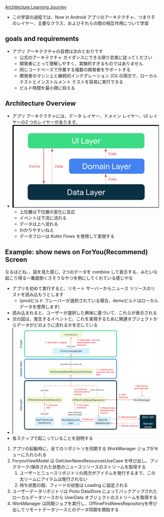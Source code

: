 [Architecture Learning Journey](https://github.com/android/nowinandroid/blob/main/docs/ArchitectureLearningJourney.md)

- この学習の過程では、Now in Android アプリのアーキテクチャ、つまりそのレイヤー、主要なクラス、およびそれらの間の相互作用について学習

## goals and requirements
- アプリ アーキテクチャの目標は次のとおりです
    - 公式のアーキテクチャ ガイダンスにできる限り忠実に従ってください
    - 開発者にとって理解しやすく、実験的すぎるものではありません
    - 同じコードベースで作業する複数の開発者をサポートする
    - 開発者のマシン上と継続的インテグレーション (CI) の両方で、ローカル テストとインストルメント テストを容易に実行できる
    - ビルド時間を最小限に抑える

## Architecture Overview
- アプリ アーキテクチャには、データ レイヤー、ドメイン レイヤー、UI レイヤーの3 つのレイヤーがあります。
- ![img.png](img.png)
    - 上位層は下位層の変化に反応
    - イベントは下流に流れる
    - データは上へ流れる
    - わかりやすいねえ
    - データフローは Kotlin Flows を使用して実現する

## Example: show news on ForYou(Recommend) Screen
なるほどね、、図を見た感じ、2つのデータを combine して表示する、みたいな起こり得る一番面倒くさそうなやつを例にしてくれている感じやな

- アプリを初めて実行すると、リモート サーバーからニュース リソースのリストを読み込もうとします
    - (prodビルド フレーバーが選択されている場合、demoビルドはローカル データを使用します)
- 読み込まれると、ユーザーが選択した興味に基づいて、これらが表示される
- 次の図は、発生するイベントと、これを実現するために関連オブジェクトからデータがどのように流れるかを示している
- ![img_1.png](img_1.png)
- 各ステップで起こっていることを説明する

1. アプリの起動時に、全てのリポジトリを同期する WorkManager ジョブがキューに入れられる
2. ForyouViewModel は GetUserNewsResourcesUseCase を呼び出し、ブックマーク/保存された状態のニュースリソースのストリームを取得する
    1. ユーザーとニュースリポジトリの両方がアイテムを発行するまで、この太リームにアイテムは発行されない
    2. 待ち状態の間、フィードの状態は Loading に設定される
3. ユーザーデータリポジトリは Proto DataStore によってバックアップされたローカルデータソースから UserData オブジェクトのストリームを取得する
4. WorkManager は同期ジョブを実行し、OfflineFIrstNewsRepositoryを呼び出してリモートデータソースとのデータ同期を開始する